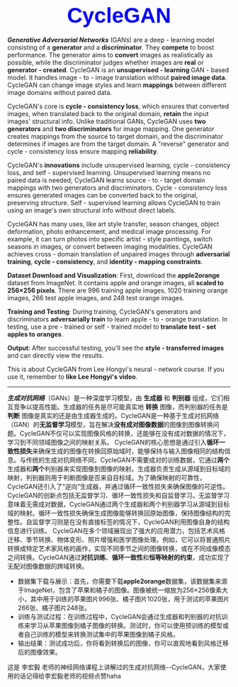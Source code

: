 # <center><font face="Arial" size="18" color="blue">CycleGAN</font></center>
***Generative Adversarial Networks*** (GANs) are a deep - learning model consisting of a **generator** and a **discriminator**. They **compete** to boost performance. The generator aims to **convert** images as realistically as possible, while the discriminator judges whether images are **real** or **generator - created**. CycleGAN is an **unsupervised - learning** GAN - based model. It handles image - to - image translation without **paired image data**. CycleGAN can change image styles and learn **mappings** between different image domains without paired data.

CycleGAN's core is **cycle - consistency loss**, which ensures that converted images, when translated back to the original domain, **retain** the input images' structural info. Unlike traditional GANs, CycleGAN uses **two generators** and **two discriminators** for image mapping. One generator creates mappings from the source to target domain, and the discriminator determines if images are from the target domain. A "reverse" generator and cycle - consistency loss ensure mapping **reliability**.

CycleGAN's **innovations** include unsupervised learning, cycle - consistency loss, and self - supervised learning. Unsupervised learning means no paired data is needed; CycleGAN learns source - to - target domain mappings with two generators and discriminators. Cycle - consistency loss ensures generated images can be converted back to the original, preserving structure. Self - supervised learning allows CycleGAN to train using an image's own structural info without direct labels.

CycleGAN has many uses, like art style transfer, season changes, object deformation, photo enhancement, and medical image processing. For example, it can turn photos into specific artist - style paintings, switch seasons in images, or convert between imaging modalities. CycleGAN achieves cross - domain translation of unpaired images through **adversarial training**, **cycle - consistency**, and **identity - mapping constraints**.

**Dataset Download and Visualization**: First, download the **apple2orange** dataset from ImageNet. It contains apple and orange images, all **scaled to 256×256 pixels**. There are 996 training apple images, 1020 training orange images, 266 test apple images, and 248 test orange images.

**Training and Testing**: During training, CycleGAN's generators and discriminators **adversarially train** to learn apple - to - orange translation. In testing, use a pre - trained or self - trained model to **translate test - set apples to oranges**.

**Output**: After successful testing, you'll see the **style - transferred images** and can directly view the results.

This is about CycleGAN from Lee Hongyi's neural - network course. If you use it, remember to **like Lee Hongyi's video**.
***
***生成对抗网络***（GANs）是一种深度学习模型，由 **生成器** 和 **判别器** 组成，它们相互竞争以提高性能。生成器的任务是尽可能真实地 **转换** 图像，而判别器的任务是 **判断** 图像是真实的还是由生成器生成的。CycleGAN是一种基于生成对抗网络（GAN）的**无监督学习**模型，旨在解决**没有成对图像数据**的图像到图像转换问题。CycleGAN不仅可以实现图像风格的转换，还能够在没有成对数据的情况下，学习到不同领域图像之间的映射关系。
CycleGAN的核心思想是通过引入**循环一致性损失**来确保生成的图像在转换回原始域时，能够保持与输入图像相同的结构信息。与传统的生成对抗网络不同，CycleGAN不需要成对的训练数据，它通过**两个**生成器和**两个**判别器来实现图像到图像的映射。生成器负责生成从源域到目标域的映射，判别器则用于判断图像是否来自目标域。为了确保映射的可靠性，CycleGAN还引入了“逆向”生成器，并通过循环一致性损失来确保图像的可逆性。
CycleGAN的创新点包括无监督学习、循环一致性损失和自监督学习。无监督学习意味着无需成对数据，CycleGAN通过两个生成器和两个判别器学习从源域到目标域的映射。循环一致性损失确保生成图像能够转换回原始图像，保持图像结构的完整性。自监督学习则是在没有直接标签的情况下，CycleGAN利用图像自身的结构信息进行训练。
CycleGAN在多个领域展现出了强大的应用潜力，包括艺术风格迁移、季节转换、物体变形、照片增强和医学图像处理。例如，它可以将普通照片转换成特定艺术家风格的画作，实现不同季节之间的图像转换，或在不同成像模态之间转换。CycleGAN通过**对抗训练**、**循环一致性**和**恒等映射的约束**，成功实现了无配对图像数据的跨域转换。


- 数据集下载与展示：首先，你需要下载**apple2orange**数据集，该数据集来源于ImageNet，包含了苹果和橘子的图像。图像被统一缩放为256×256像素大小，其中用于训练的苹果图片996张、橘子图片1020张，用于测试的苹果图片266张、橘子图片248张。
- 训练与测试过程：在训练过程中，CycleGAN会通过生成器和判别器的对抗训练来学习从苹果图像到橘子图像的转换。测试时，你可以使用预训练的模型或者自己训练的模型来转换测试集中的苹果图像到橘子风格。
- 输出结果：测试成功后，你将看到转换后的图像，你可以直观地看到风格迁移后的图像效果。

这是 李宏毅 老师的神经网络课程上讲解过的生成对抗网络--CycleGAN，大家使用的话记得给李宏毅老师的视频点赞haha
